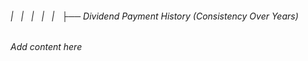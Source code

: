 ###### |   |   |   |   |   ├── Dividend Payment History (Consistency Over Years)

*Add content here*